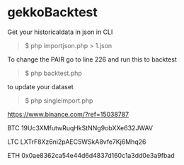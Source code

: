 # gekkoBacktest
Get your historicaldata in json in CLI

> $ php importjson.php > 1.json

To change the PAIR go to line 226 and run this to backtest

> $ php backtest.php 

to update your dataset

> $ php singleimport.php

https://www.binance.com/?ref=15038787

BTC 19Uc3XMfutwRuqHkStNNg9obXXe632JWAV

LTC LXTrF8Xz6ni2pAEC5WSkA8vfe7Kj6Mhq26

ETH 0x0ae8362ca54e44d6d4837d160c1a3dd0e3a9fbad
